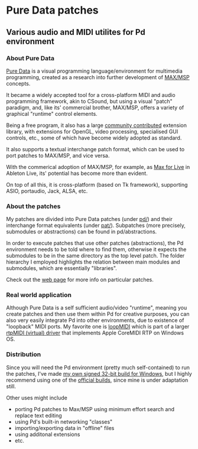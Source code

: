# Pure Data patches

## Various audio and MIDI utilites for Pd environment

### About Pure Data

[Pure Data](http://msp.ucsd.edu) is a visual programming language/environment
for multimedia programming, created as a research into
further development of [MAX/MSP](https://cycling74.com/) concepts.

It became a widely accepted tool for a cross-platform
MIDI and audio programming framework, akin to CSound,
but using a visual "patch" paradigm, and, like its'
commercial brother, MAX/MSP, offers a variety of graphical
"runtime" control elements.

Being a free program, it also has a large [community contributed](https://puredata.info/) extension library, with extensions for OpenGL, video processing,
specialised GUI controls, etc., some of which have become
widely adopted as standard.

It also supports a textual interchange patch format, which
can be used to port patches to MAX/MSP, and vice versa.

With the commerical adoption of MAX/MSP, for example, as
[Max for Live](https://www.ableton.com/en/live/max-for-live/) in
Ableton Live, its' potential has become more than evident.

On top of all this, it is cross-platform (based on Tk framework),
supporting ASIO, portaudio, Jack, ALSA, etc.

### About the patches

My patches are divided into Pure Data patches (under [pd/](./pd/)) and their
interchange format equivalents (under [pat/](./pat)).
Subpatches (more precisely, submodules or abstractions) can be found
in pd/abstractions.

In order to execute patches that use other patches (abstractions),
the Pd environment needs to be told where to find them, otherwise
it expects the submodules to be in the same directory as the
top level patch. The folder hierarchy I employed highlights the
relation between main modules and submodules, which are essentially
"libraries".

Check out the [web page](https://chainjazz.github.io/puredatapatches)
for more info on particular patches.

### Real world application

Although Pure Data is a self sufficient audio/video "runtime", meaning you
create patches and then use them within Pd for creative purposes, you can
also very easily integrate Pd into other environments, due to existence of
"loopback" MIDI ports. My favorite one is [loopMIDI](http://www.tobias-erichsen.de/software/loopmidi.html) which is part of
a larger [rtpMIDI (virtual) driver](http://www.tobias-erichsen.de/software/rtpmidi.html) that implements Apple CoreMIDI RTP on 
Windows OS.

### Distribution
Since you will need the Pd environment (pretty much self-contained) to
run the patches, I've made [my own signed 32-bit build for Windows](https://drive.google.com/drive/folders/1Fn-sp9pZsP7rSD6SxID2r7sPU6FRVnxV?usp=sharing), but
I highly recommend using one of the [official builds](https://puredata.info/downloads/pure-data), since mine is under
adaptation still.

Other uses might include
* porting Pd patches to Max/MSP using minimum effort search and replace text 
editing
* using Pd's built-in networking "classes"
* importing/exporting data in "offline" files
* using additonal extensions
* etc.

